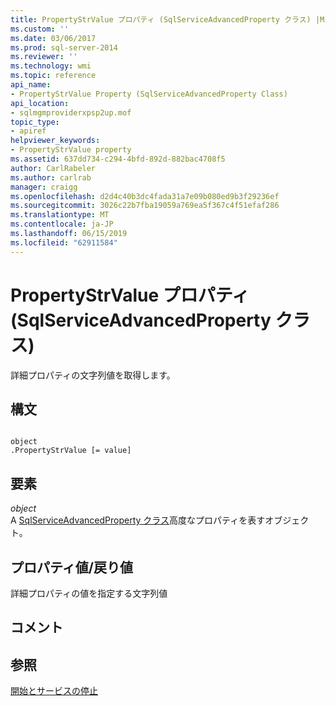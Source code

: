 ```yaml
---
title: PropertyStrValue プロパティ (SqlServiceAdvancedProperty クラス) |Microsoft Docs
ms.custom: ''
ms.date: 03/06/2017
ms.prod: sql-server-2014
ms.reviewer: ''
ms.technology: wmi
ms.topic: reference
api_name:
- PropertyStrValue Property (SqlServiceAdvancedProperty Class)
api_location:
- sqlmgmproviderxpsp2up.mof
topic_type:
- apiref
helpviewer_keywords:
- PropertyStrValue property
ms.assetid: 637dd734-c294-4bfd-892d-882bac4708f5
author: CarlRabeler
ms.author: carlrab
manager: craigg
ms.openlocfilehash: d2d4c40b3dc4fada31a7e09b080ed9b3f29236ef
ms.sourcegitcommit: 3026c22b7fba19059a769ea5f367c4f51efaf286
ms.translationtype: MT
ms.contentlocale: ja-JP
ms.lasthandoff: 06/15/2019
ms.locfileid: "62911584"
---
```

# <a name="propertystrvalue-property-sqlserviceadvancedproperty-class"></a>PropertyStrValue プロパティ (SqlServiceAdvancedProperty クラス)
  詳細プロパティの文字列値を取得します。  
  
## <a name="syntax"></a>構文  
  
```  
  
object  
.PropertyStrValue [= value]  
```  
  
## <a name="parts"></a>要素  
 *object*  
 A [SqlServiceAdvancedProperty クラス](sqlserviceadvancedproperty-class.md)高度なプロパティを表すオブジェクト。  
  
## <a name="property-valuereturn-value"></a>プロパティ値/戻り値  
 詳細プロパティの値を指定する文字列値  
  
## <a name="remarks"></a>コメント  
  
## <a name="see-also"></a>参照  
 [開始とサービスの停止](https://technet.microsoft.com/library/ms174886\(v=sql.105\).aspx)  
  
  
